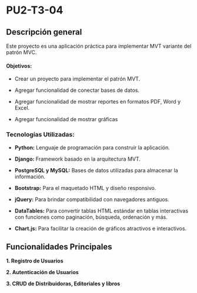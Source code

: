 # PU2-T3-04

## Descripci&#243;n general

Este proyecto es una aplicaci&#243;n pr&#225;ctica para implementar MVT variante del patr&#243;n MVC. 


#### Objetivos:

- Crear un proyecto para implementar el patr&#243;n MVT.

- Agregar funcionalidad de conectar bases de datos.

- Agregar funcionalidad de mostrar reportes en formatos PDF, Word y Excel.

- Agregar funcionalidad de mostrar gr&#225;ficas 


### Tecnolog&#237;as Utilizadas:

- **Python:** Lenguaje de programaci&#243;n para construir la aplicaci&#243;n.

- **Django:** Framework basado en la arquitectura MVT.

- **PostgreSQL y MySQL:** Bases de datos utilizadas para almacenar la informaci&#243;n.

- **Bootstrap:** Para el maquetado HTML y dise&#241;o responsivo.

- **jQuery:** Para brindar compatibilidad con navegadores antiguos.

- **DataTables:** Para convertir tablas HTML est&#225;ndar en tablas interactivas con funciones como paginaci&#243;n, b&#250;squeda, ordenaci&#243;n y m&#225;s.

- **Chart.js:** Para facilitar la creaci&#243;n de gr&#225;ficos atractivos e interactivos.


## Funcionalidades Principales

**1. Registro de Usuarios**

**2. Autenticaci&#243;n de Usuarios**

**3. CRUD de Distribuidoras, Editoriales y libros**